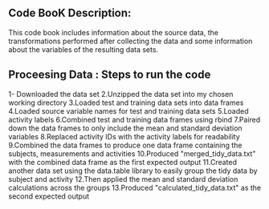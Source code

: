 
## Code BooK Description:
This code book includes information about the source data, the transformations performed after collecting the data and some information about the variables of the resulting data sets.

## Proceesing Data : Steps to run the code

1- Downloaded the data set
2.Unzipped the data set into my chosen working directory
3.Loaded test and training data sets into data frames
4.Loaded source variable names for test and training data sets
5.Loaded activity labels
6.Combined test and training data frames using rbind
7.Paired down the data frames to only include the mean and standard deviation variables
8.Replaced activity IDs with the activity labels for readability
9.Combined the data frames to produce one data frame containing the subjects, measurements and activities
10.Produced "merged_tidy_data.txt" with the combined data frame as the first expected output
11.Created another data set using the data.table library to easily group the tidy data by subject and activity
12.Then applied the mean and standard deviation calculations across the groups
13.Produced "calculated_tidy_data.txt" as the second expected output
